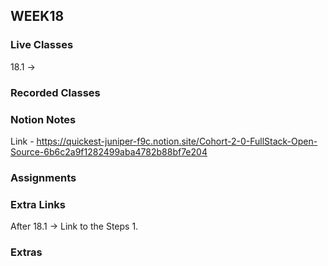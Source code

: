 ## WEEK18

### Live Classes
18.1 -> 


### Recorded Classes



### Notion Notes
Link - https://quickest-juniper-f9c.notion.site/Cohort-2-0-FullStack-Open-Source-6b6c2a9f1282499aba4782b88bf7e204


### Assignments



### Extra Links
After 18.1 -> 
Link to the Steps
1. 


### Extras

